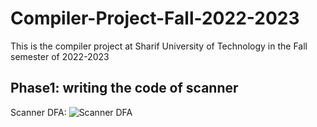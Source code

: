 # Compiler-Project-Fall-2022-2023
This is the compiler project at Sharif University of Technology in the Fall semester of 2022-2023
## Phase1: writing the code of scanner
Scanner DFA:
![Scanner DFA](https://user-images.githubusercontent.com/79264909/203630026-4798ca58-201e-4d32-a032-1a9cb84b4dda.png)
